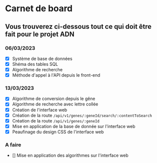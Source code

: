 # Carnet de board
## Vous trouverez ci-dessous tout ce qui doit être fait pour le projet ADN

### 06/03/2023
- [x] Système de base de données
- [x] Shéma des tables SQL
- [x] Algorithme de recherche
- [x] Méthode d'appel à l'API depuis le front-end

### 13/03/2023
- [x] Algorithme de conversion depuis le gêne
- [x] Algorithme de recherche avec lettre collée
- [x] Création de l'interface web
- [x] Création de la route `/api/v1/genes/:geneId/search/:contentToSearch`
- [x] Création de la route `/api/v1/genes/:geneId`
- [x] Mise en application de la base de donnée sur l'interface web 
- [x] Peaufinage du design CSS de l'interface web

### A faire
- [] Mise en application des algorithmes sur l'interface web
